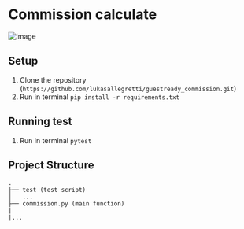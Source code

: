 # Commission calculate

![image](https://img.shields.io/badge/Python-14354C?style=for-the-badge&logo=python&logoColor=white)

## Setup

1. Clone the repository (`https://github.com/lukasallegretti/guestready_commission.git`)
2. Run in terminal `pip install -r requirements.txt`

## Running test

1. Run in terminal `pytest`

## Project Structure

```
.
├── test (test script)
│   ...
├── commission.py (main function)
|
|...
```
